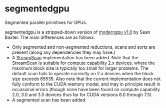 segmentedgpu
============

Segmented parallel primitives for GPUs.

segmentedgpu is a stripped-down version of [moderngpu v1.0](http://nvlabs.github.io/moderngpu) by Sean Baxter. The main differences are as follows:

* Only segmented and non-segmented reductions, scans and sorts are present (along any dependencies they may have.)
* A [StreamScan](https://dl.acm.org/citation.cfm?id=2442539) implementation has been added. Note that the StreamScan is suitable for compute capability 2.x devices, where the maximum block size is typically too small for larger problems. The default scan fails to operate correctly on 2.x devices when the block size exceeds 65535.
Also note that the current implementation does not fully conform to the CUDA memory model, and may in principle result in occasional errors (though none have been found on compute capability 2.0, 3.0 and 3.5 devices thus far for CUDA versions 6.0 through 7.5).
* A segmented scan has been added.
